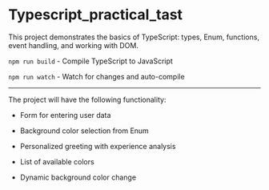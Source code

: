 # Typescript_practical_tast
This project demonstrates the basics of TypeScript: types, Enum, functions, event handling, and working with DOM.

```npm run build``` - Compile TypeScript to JavaScript

```npm run watch``` - Watch for changes and auto-compile
___
The project will have the following functionality:

+ Form for entering user data

+ Background color selection from Enum

+ Personalized greeting with experience analysis

+ List of available colors

+ Dynamic background color change
